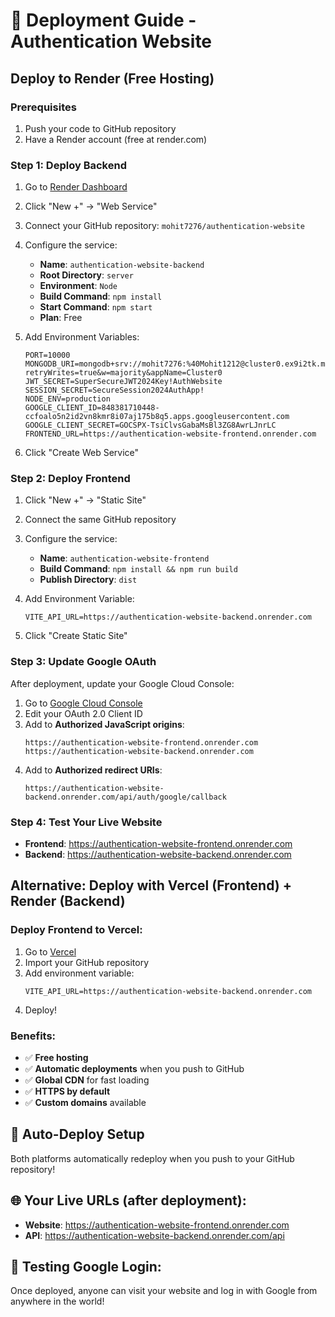 # 🚀 Deployment Guide - Authentication Website

## Deploy to Render (Free Hosting)

### Prerequisites
1. Push your code to GitHub repository
2. Have a Render account (free at render.com)

### Step 1: Deploy Backend
1. Go to [Render Dashboard](https://dashboard.render.com/)
2. Click "New +" → "Web Service"
3. Connect your GitHub repository: `mohit7276/authentication-website`
4. Configure the service:
   - **Name**: `authentication-website-backend`
   - **Root Directory**: `server`
   - **Environment**: `Node`
   - **Build Command**: `npm install`
   - **Start Command**: `npm start`
   - **Plan**: Free

5. Add Environment Variables:
   ```
   PORT=10000
   MONGODB_URI=mongodb+srv://mohit7276:%40Mohit1212@cluster0.ex9i2tk.mongodb.net/authapp?retryWrites=true&w=majority&appName=Cluster0
   JWT_SECRET=SuperSecureJWT2024Key!AuthWebsite
   SESSION_SECRET=SecureSession2024AuthApp!
   NODE_ENV=production
   GOOGLE_CLIENT_ID=848381710448-ccfoalo5n2id2vn8kmr8i07aj175b8q5.apps.googleusercontent.com
   GOOGLE_CLIENT_SECRET=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
   FRONTEND_URL=https://authentication-website-frontend.onrender.com
   ```

6. Click "Create Web Service"

### Step 2: Deploy Frontend
1. Click "New +" → "Static Site"
2. Connect the same GitHub repository
3. Configure the service:
   - **Name**: `authentication-website-frontend`
   - **Build Command**: `npm install && npm run build`
   - **Publish Directory**: `dist`

4. Add Environment Variable:
   ```
   VITE_API_URL=https://authentication-website-backend.onrender.com
   ```

5. Click "Create Static Site"

### Step 3: Update Google OAuth
After deployment, update your Google Cloud Console:

1. Go to [Google Cloud Console](https://console.cloud.google.com/apis/credentials)
2. Edit your OAuth 2.0 Client ID
3. Add to **Authorized JavaScript origins**:
   ```
   https://authentication-website-frontend.onrender.com
   https://authentication-website-backend.onrender.com
   ```
4. Add to **Authorized redirect URIs**:
   ```
   https://authentication-website-backend.onrender.com/api/auth/google/callback
   ```

### Step 4: Test Your Live Website
- **Frontend**: https://authentication-website-frontend.onrender.com
- **Backend**: https://authentication-website-backend.onrender.com

## Alternative: Deploy with Vercel (Frontend) + Render (Backend)

### Deploy Frontend to Vercel:
1. Go to [Vercel](https://vercel.com)
2. Import your GitHub repository
3. Add environment variable:
   ```
   VITE_API_URL=https://authentication-website-backend.onrender.com
   ```
4. Deploy!

### Benefits:
- ✅ **Free hosting**
- ✅ **Automatic deployments** when you push to GitHub
- ✅ **Global CDN** for fast loading
- ✅ **HTTPS by default**
- ✅ **Custom domains** available

## 🔄 Auto-Deploy Setup
Both platforms automatically redeploy when you push to your GitHub repository!

## 🌐 Your Live URLs (after deployment):
- **Website**: https://authentication-website-frontend.onrender.com
- **API**: https://authentication-website-backend.onrender.com/api

## 📱 Testing Google Login:
Once deployed, anyone can visit your website and log in with Google from anywhere in the world!
